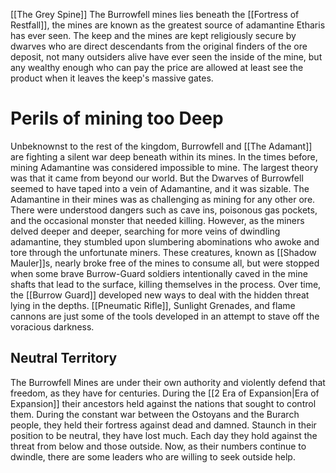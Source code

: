 [[The Grey Spine]]
The Burrowfell mines lies beneath the [[Fortress of Restfall]], the mines are known as the greatest source of adamantine Etharis has ever seen. The keep and the mines are kept religiously secure by dwarves who are direct descendants from the original finders of the ore deposit, not many outsiders alive have ever seen the inside of the mine, but any wealthy enough who can pay the price are allowed at least see the product when it leaves the keep's massive gates.

# Perils of mining too Deep
Unbeknownst to the rest of the kingdom, Burrowfell and [[The Adamant]] are fighting a silent war deep beneath within its mines. In the times before, mining Adamantine was considered impossible to mine. The largest theory was that it came from beyond our world. But the Dwarves of Burrowfell seemed to have taped into a vein of Adamantine, and it was sizable. The Adamantine in their mines was as challenging as mining for any other ore. There were understood dangers such as cave ins, poisonous gas pockets, and the occasional monster that needed killing. However, as the miners delved deeper and deeper, searching for more veins of dwindling adamantine, they stumbled upon slumbering abominations who awoke and tore through the unfortunate miners. These creatures, known as [[Shadow Mauler]]s, nearly broke free of the mines to consume all, but were stopped when some brave Burrow-Guard soldiers intentionally caved in the mine shafts that lead to the surface, killing themselves in the process. Over time, the [[Burrow Guard]] developed new ways to deal with the hidden threat lying in the depths. [[Pneumatic Rifle]], Sunlight Grenades, and flame cannons are just some of the tools developed in an attempt to stave off the voracious darkness. 

## Neutral Territory
The Burrowfell Mines are under their own authority and violently defend that freedom, as they have for centuries. During the [[2 Era of Expansion|Era of Expansion]] their ancestors held against the nations that sought to control them. During the constant war between the Ostoyans and the Burarch people, they held their fortress against dead and damned. Staunch in their position to be neutral, they have lost much. Each day they hold against the threat from below and those outside. Now, as their numbers continue to dwindle, there are some leaders who are willing to seek outside help. 